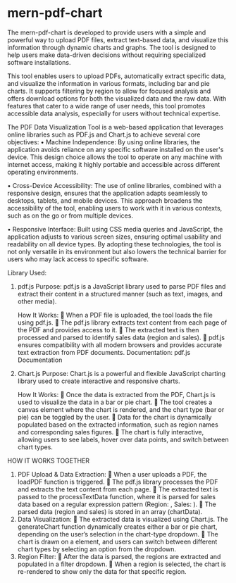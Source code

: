 # mern-pdf-chart
The mern-pdf-chart is developed to provide users with a simple and powerful way to upload PDF files, extract text-based data, and visualize this information through dynamic charts and graphs. The tool is designed to help users make data-driven decisions without requiring specialized software installations.

This tool enables users to upload PDFs, automatically extract specific data, and visualize the information in various formats, including bar and pie charts. It supports filtering by region to allow for focused analysis and offers download options for both the visualized data and the raw data. With features that cater to a wide range of user needs, this tool promotes accessible data analysis, especially for users without technical expertise.

The PDF Data Visualization Tool is a web-based application that leverages online libraries such as PDF.js and Chart.js to achieve several core objectives:
•	Machine Independence: By using online libraries, the application avoids reliance on any specific software installed on the user's device. This design choice allows the tool to operate on any machine with internet access, making it highly portable and accessible across different operating environments.

•	Cross-Device Accessibility: The use of online libraries, combined with a responsive design, ensures that the application adapts seamlessly to desktops, tablets, and mobile devices. This approach broadens the accessibility of the tool, enabling users to work with it in various contexts, such as on the go or from multiple devices.

•	Responsive Interface: Built using CSS media queries and JavaScript, the application adjusts to various screen sizes, ensuring optimal usability and readability on all device types.
By adopting these technologies, the tool is not only versatile in its environment but also lowers the technical barrier for users who may lack access to specific software.

Library Used:
1. pdf.js
 	Purpose: pdf.js is a JavaScript library used to parse PDF files and extract their content in a structured manner (such as text, images, and other media).

 	How It Works:
	When a PDF file is uploaded, the tool loads the file using pdf.js.
	The pdf.js library extracts text content from each page of the PDF and provides access to it.
	The extracted text is then processed and parsed to identify sales data (region and sales).
	pdf.js ensures compatibility with all modern browsers and provides accurate text extraction from PDF documents.
 	Documentation: pdf.js Documentation
3. Chart.js
 	Purpose: Chart.js is a powerful and flexible JavaScript charting library used to create interactive and responsive charts.

 	How It Works:
	Once the data is extracted from the PDF, Chart.js is used to visualize the data in a bar or pie chart.
	The tool creates a canvas element where the chart is rendered, and the chart type (bar or pie) can be toggled by the user.
	Data for the chart is dynamically populated based on the extracted information, such as region names and corresponding sales figures.
	The chart is fully interactive, allowing users to see labels, hover over data points, and switch between chart types.

HOW IT WORKS TOGETHER
1.	PDF Upload & Data Extraction:
	When a user uploads a PDF, the loadPDF function is triggered.
	The pdf.js library processes the PDF and extracts the text content from each page.
	The extracted text is passed to the processTextData function, where it is parsed for sales data based on a regular expression pattern (Region: <region>, Sales: <sales>).
	The parsed data (region and sales) is stored in an array (chartData).
2.	Data Visualization:
	The extracted data is visualized using Chart.js. The generateChart function dynamically creates either a bar or pie chart, depending on the user’s selection in the chart-type dropdown.
	The chart is drawn on a <canvas> element, and users can switch between different chart types by selecting an option from the dropdown.
3.	Region Filter:
	After the data is parsed, the regions are extracted and populated in a filter dropdown.
	When a region is selected, the chart is re-rendered to show only the data for that specific region.
